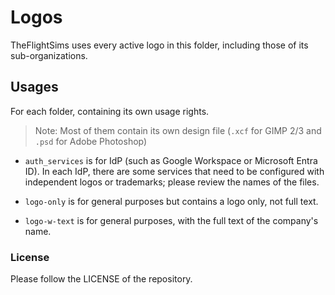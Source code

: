 # Logos

TheFlightSims uses every active logo in this folder, including those of its sub-organizations.

## Usages

For each folder, containing its own usage rights.

> Note: Most of them contain its own design file (`.xcf` for GIMP 2/3 and `.psd` for Adobe Photoshop)

* `auth_services` is for IdP (such as Google Workspace or Microsoft Entra ID). In each IdP, there are some services that need to be configured with independent logos or trademarks; please review the names of the files.

* `logo-only` is for general purposes but contains a logo only, not full text.

* `logo-w-text` is for general purposes, with the full text of the company's name.

### License

Please follow the LICENSE of the repository.

